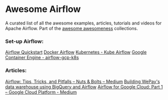 Awesome Airflow 
================
A curated list of all the awesome examples, articles, tutorials and videos for Apache Airflow. Part of the [awesome awesomeness](https://github.com/bayandin/awesome-awesomeness) collections.

### Set-up Airflow:

[Airflow Quickstart](https://airflow.incubator.apache.org/start.html)
[Docker Airflow](https://github.com/puckel/docker-airflow)
[Kubernetes - Kube Airflow](https://github.com/mumoshu/kube-airflow)
[Google Container Engine - airflow-gcp-k8s](https://github.com/alexvanboxel/airflow-gcp-k8s)

### Articles:

[Airflow: Tips, Tricks, and Pitfalls – Nuts & Bolts – Medium](https://medium.com/handy-tech/airflow-tips-tricks-and-pitfalls-9ba53fba14eb)
[Building WePay's data warehouse using BigQuery and Airflow](https://wecode.wepay.com/posts/wepays-data-warehouse-bigquery-airflow)
[Airflow for Google Cloud: Part 1 – Google Cloud Platform - Medium](https://medium.com/google-cloud/airflow-for-google-cloud-part-1-d7da9a048aa4)

